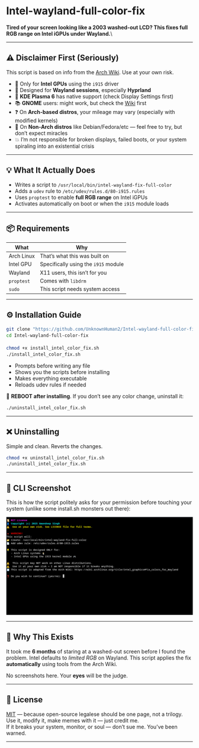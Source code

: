 # Intel-wayland-full-color-fix

**Tired of your screen looking like a 2003 washed-out LCD? This fixes full RGB range on Intel iGPUs under Wayland.**\

---

## ⚠️ Disclaimer First (Seriously)

This script is based on info from the [Arch Wiki](https://wiki.archlinux.org/title/Intel_graphics#Fix_colors_for_Wayland). Use at your own risk.

- 🧠 Only for **Intel GPUs** using the `i915` driver
- 🐧 Designed for **Wayland sessions**, especially **Hyprland**
- 🧪 **KDE Plasma 6** has native support (check Display Settings first)
- 📚 **GNOME** users: might work, but check the [Wiki](https://wiki.archlinux.org/title/Intel_graphics#Fix_colors_for_Wayland) first
- ❓ On **Arch-based distros**, your mileage may vary (especially with modified kernels)
- 🧪 On **Non-Arch distros** like Debian/Fedora/etc — feel free to try, but don’t expect miracles
- 💥 I’m not responsible for broken displays, failed boots, or your system spiraling into an existential crisis

---

## 💡 What It Actually Does

- Writes a script to `/usr/local/bin/intel-wayland-fix-full-color`
- Adds a `udev` rule to `/etc/udev/rules.d/80-i915.rules`
- Uses `proptest` to enable **full RGB range** on Intel iGPUs
- Activates automatically on boot or when the `i915` module loads

---

## 📦 Requirements

| What               | Why                                  |
| ------------------ | ------------------------------------ |
| Arch Linux         | That’s what this was built on        |
| Intel GPU          | Specifically using the `i915` module |
| Wayland            | X11 users, this isn’t for you        |
| `proptest`         | Comes with `libdrm`                  |
| `sudo`             | This script needs system access      |

---

## ⚙️ Installation Guide

```bash
git clone "https://github.com/UnknownHuman2/Intel-wayland-full-color-fix.git"
cd Intel-wayland-full-color-fix

chmod +x install_intel_color_fix.sh
./install_intel_color_fix.sh
```

- Prompts before writing any file
- Shows you the scripts before installing
- Makes everything executable
- Reloads udev rules if needed

🔁 **REBOOT after installing**. If you don’t see any color change, uninstall it:

```bash
./uninstall_intel_color_fix.sh
```

---

## ❌ Uninstalling

Simple and clean. Reverts the changes.

```bash
chmod +x uninstall_intel_color_fix.sh
./uninstall_intel_color_fix.sh
```

---

## 📸 CLI Screenshot

This is how the script politely asks for your permission before touching your system (unlike some install.sh monsters out there):

![CLI Screenshot](images/cli_script_preview.png)

---

## 🧠 Why This Exists

It took me **6 months** of staring at a washed-out screen before I found the problem. Intel defaults to *limited RGB* on Wayland. This script applies the fix **automatically** using tools from the Arch Wiki.

No screenshots here. Your **eyes** will be the judge.

---

## 📝 License

[MIT](LICENSE) — because open-source legalese should be one page, not a trilogy.  
Use it, modify it, make memes with it — just credit me.  
If it breaks your system, monitor, or soul — don’t sue me. You’ve been warned.

---
